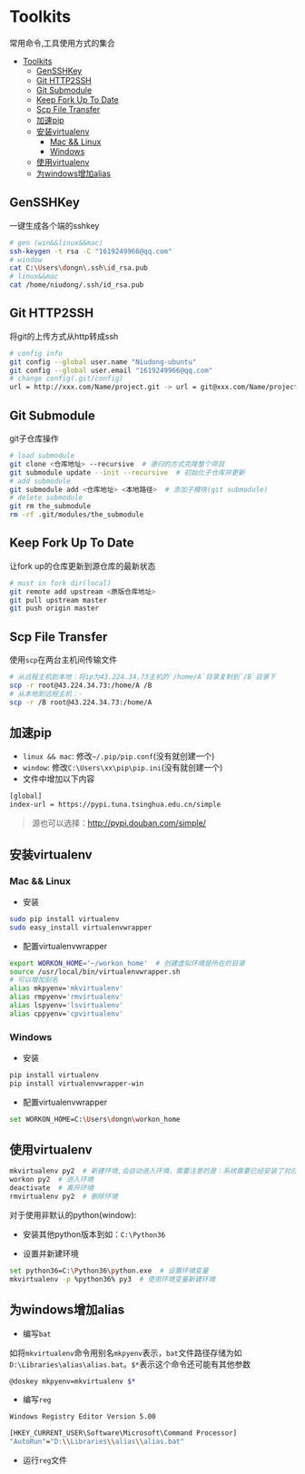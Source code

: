 # Toolkits

常用命令,工具使用方式的集合

<!-- TOC -->

- [Toolkits](#toolkits)
    - [GenSSHKey](#gensshkey)
    - [Git HTTP2SSH](#git-http2ssh)
    - [Git Submodule](#git-submodule)
    - [Keep Fork Up To Date](#keep-fork-up-to-date)
    - [Scp File Transfer](#scp-file-transfer)
    - [加速pip](#加速pip)
    - [安装virtualenv](#安装virtualenv)
        - [Mac && Linux](#mac--linux)
        - [Windows](#windows)
    - [使用virtualenv](#使用virtualenv)
    - [为windows增加alias](#为windows增加alias)

<!-- /TOC -->

## GenSSHKey

一键生成各个端的sshkey

```bash
# gen (win&&linux&&mac)
ssh-keygen -t rsa -C "1619249966@qq.com"
# window
cat C:\Users\dongn\.ssh\id_rsa.pub
# linux&&mac
cat /home/niudong/.ssh/id_rsa.pub
```

## Git HTTP2SSH

将git的上传方式从http转成ssh

```bash
# config info 
git config --global user.name "Niudong-ubuntu"
git config --global user.email "1619249966@qq.com"
# change config(.git/config)
url = http://xxx.com/Name/project.git -> url = git@xxx.com/Name/project.git
```

## Git Submodule

git子仓库操作

```bash
# load submodule
git clone <仓库地址> --recursive  # 递归的方式克隆整个项目
git submodule update --init --recursive  # 初始化子仓库并更新
# add submodule
git submodule add <仓库地址> <本地路径>  # 添加子模块(git submodule)
# delete submodule
git rm the_submodule
rm -rf .git/modules/the_submodule
```

## Keep Fork Up To Date

让fork up的仓库更新到源仓库的最新状态

```bash
# must in fork dir(local)
git remote add upstream <原版仓库地址>
git pull upstream master
git push origin master
```

## Scp File Transfer

使用`scp`在两台主机间传输文件

```bash
# 从远程主机到本地：将ip为43.224.34.73主机的`/home/A`目录复制到`/B`目录下
scp -r root@43.224.34.73:/home/A /B
# 从本地到远程主机：-
scp -r /B root@43.224.34.73:/home/A
```

## 加速pip

- `linux && mac`: 修改`~/.pip/pip.conf`(没有就创建一个)  
- `window`: 修改`C:\Users\xx\pip\pip.ini`(没有就创建一个)
- 文件中增加以下内容  

```bash
[global]
index-url = https://pypi.tuna.tsinghua.edu.cn/simple
```

> 源也可以选择：http://pypi.douban.com/simple/

## 安装virtualenv

### Mac && Linux

- 安装

```bash
sudo pip install virtualenv
sudo easy_install virtualenvwrapper
```

- 配置virtualenvwrapper

```bash
export WORKON_HOME='~/workon_home'  # 创建虚拟环境是所在的目录
source /usr/local/bin/virtualenvwrapper.sh
# 可以增加别名
alias mkpyenv='mkvirtualenv'
alias rmpyenv='rmvirtualenv'
alias lspyenv='lsvirtualenv'
alias cppyenv='cpvirtualenv'
```

### Windows

- 安装

```bash
pip install virtualenv
pip install virtualenvwrapper-win
```

- 配置virtualenvwrapper

```bash
set WORKON_HOME=C:\Users\dongn\workon_home
```

## 使用virtualenv

```bash
mkvirtualenv py2  # 新建环境,会自动进入环境，需要注意的是：系统需要已经安装了对应的python版本
workon py2  # 进入环境
deactivate  # 离开环境
rmvirtualenv py2  # 删除环境
```

对于使用非默认的python(window):

- 安装其他python版本到如：`C:\Python36`

- 设置并新建环境

```bash
set python36=C:\Python36\python.exe  # 设置环境变量
mkvirtualenv -p %python36% py3  # 使用环境变量新建环境
```

## 为windows增加alias

- 编写`bat`  

如将`mkvirtualenv`命令用别名`mkpyenv`表示，`bat`文件路径存储为如`D:\Libraries\alias\alias.bat`。`$*`表示这个命令还可能有其他参数

```bash
@doskey mkpyenv=mkvirtualenv $*
```

- 编写`reg`

```bash
Windows Registry Editor Version 5.00

[HKEY_CURRENT_USER\Software\Microsoft\Command Processor]
"AutoRun"="D:\\Libraries\\alias\\alias.bat"
```

- 运行`reg`文件